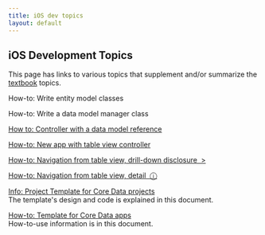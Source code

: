 ```yaml
---
title: iOS dev topics
layout: default
---
```


## iOS Development Topics

This page has links to various topics that supplement and/or summarize the [textbook](/resources#required-textbook) topics. 

How-to: Write entity model classes

How-to: Write a data model manager class 

[How to: Controller with a data model reference](how-to-data-for-controller)

[How-to: New app with table view controller](how-to-new-app-tvc)

[How-to: Navigation from table view, drill-down disclosure &nbsp;&gt;](how-to-nav-disclosure)

[How-to: Navigation from table view, detail &nbsp;&#9432;](how-to-nav-detail)

[Info: Project Template for Core Data projects](/topics/info-project-template-core-data)  
The template's design and code is explained in this document. 

[How-to: Template for Core Data apps](/topics/how-to-core-data-template)  
How-to-use information is in this document.

<br>
